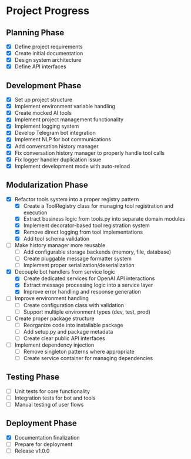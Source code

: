 # Project Progress

## Planning Phase

- [x] Define project requirements
- [x] Create initial documentation
- [x] Design system architecture
- [x] Define API interfaces

## Development Phase

- [x] Set up project structure
- [x] Implement environment variable handling
- [x] Create mocked AI tools
- [x] Implement project management functionality
- [x] Implement logging system
- [x] Develop Telegram bot integration
- [x] Implement NLP for bot communications
- [x] Add conversation history manager
- [x] Fix conversation history manager to properly handle tool calls
- [x] Fix logger handler duplication issue
- [x] Implement development mode with auto-reload

## Modularization Phase

- [x] Refactor tools system into a proper registry pattern
  - [x] Create a ToolRegistry class for managing tool registration and execution
  - [x] Extract business logic from tools.py into separate domain modules
  - [x] Implement decorator-based tool registration system
  - [x] Remove direct logging from tool implementations
  - [x] Add tool schema validation
- [ ] Make history manager more reusable
  - [ ] Add configurable storage backends (memory, file, database)
  - [ ] Create pluggable message formatter system
  - [ ] Implement proper serialization/deserialization
- [x] Decouple bot handlers from service logic
  - [x] Create dedicated services for OpenAI API interactions
  - [x] Extract message processing logic into a service layer
  - [x] Improve error handling and response generation
- [ ] Improve environment handling
  - [ ] Create configuration class with validation
  - [ ] Support multiple environment types (dev, test, prod)
- [ ] Create proper package structure
  - [ ] Reorganize code into installable package
  - [ ] Add setup.py and package metadata
  - [ ] Create clear public API interfaces
- [ ] Implement dependency injection
  - [ ] Remove singleton patterns where appropriate
  - [ ] Create service container for managing dependencies

## Testing Phase

- [ ] Unit tests for core functionality
- [ ] Integration tests for bot and tools
- [ ] Manual testing of user flows

## Deployment Phase

- [x] Documentation finalization
- [ ] Prepare for deployment
- [ ] Release v1.0.0
